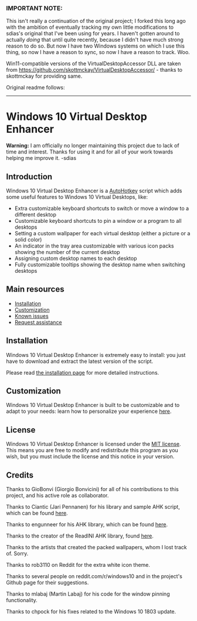 ### IMPORTANT NOTE:

This isn't really a continuation of the original project; I forked this long ago with the ambition of eventually tracking my own little modifications to sdias's original that I've been using for years. I haven't gotten around to actually *doing* that until quite recently, because I didn't have much strong reason to do so. But now I have two Windows systems on which I use this thing, so now I have a reason to sync, so now I have a reason to track. Woo.

Win11-compatible versions of the VirtualDesktopAccessor DLL are taken from https://github.com/skottmckay/VirtualDesktopAccessor/ - thanks to skottmckay for providing same.

Original readme follows:

---

# Windows 10 Virtual Desktop Enhancer

**Warning:** I am officially no longer maintaining this project due to lack of time and interest. Thanks for using it and for all of your work towards helping me improve it. -sdias

## Introduction

Windows 10 Virtual Desktop Enhancer is a [AutoHotkey](https://autohotkey.com/) script which adds some useful features to Windows 10 Virtual Desktops, like:

- Extra customizable keyboard shortcuts to switch or move a window to a different desktop
- Customizable keyboard shortcuts to pin a window or a program to all desktops
- Setting a custom wallpaper for each virtual desktop (either a picture or a solid color)
- An indicator in the tray area customizable with various icon packs showing the number of the current desktop
- Assigning custom desktop names to each desktop
- Fully customizable tooltips showing the desktop name when switching desktops

## Main resources

- [Installation](docs/installation.md)
- [Customization](docs/settings.md)
- [Known issues](docs/known-issues.md)
- [Request assistance](docs/issue-page.md)

## Installation

Windows 10 Virtual Desktop Enhancer is extremely easy to install: you just have to download and extract the latest version of the script.

Please read [the installation page](docs/installation.md) for more detailed instructions.

## Customization

Windows 10 Virtual Desktop Enhancer is built to be customizable and to adapt to your needs: learn how to personalize your experience [here](docs/settings.md).

## License

Windows 10 Virtual Desktop Enhancer is licensed under the [MIT license](https://github.com/sdias/win-10-virtual-desktop-enhancer/blob/master/LICENSE).  
This means you are free to modify and redistribute this program as you wish, but you must include the license and this notice in your version.

## Credits

Thanks to GioBonvi (Giorgio Bonvicini) for all of his contributions to this project, and his active role as collaborator.

Thanks to Ciantic (Jari Pennanen) for his library and sample AHK script, which can be found [here](https://github.com/Ciantic/VirtualDesktopAccessor).

Thanks to engunneer for his AHK library, which can be found [here](http://www.autohotkey.com/board/topic/21510-toaster-popups/#entry140824).

Thanks to the creator of the ReadINI AHK library, found [here](https://autohotkey.com/board/topic/33506-read-ini-file-in-one-go/).

Thanks to the artists that created the packed wallpapers, whom I lost track of. Sorry.

Thanks to rob3110 on Reddit for the extra white icon theme.

Thanks to several people on reddit.com/r/windows10 and in the project's Github page for their suggestions.

Thanks to mlabaj (Martin Labaj) for his code for the window pinning functionality.

Thanks to chpock for his fixes related to the Windows 10 1803 update.
